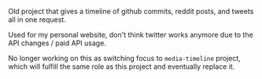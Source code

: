 Old project that gives a timeline of github commits, reddit posts, and tweets all in one request.

Used for my personal website, don't think twitter works anymore due to the API changes / paid API usage.

No longer working on this as switching focus to `media-timeline` project, which will fulfill the same role as this project and eventually replace it.
